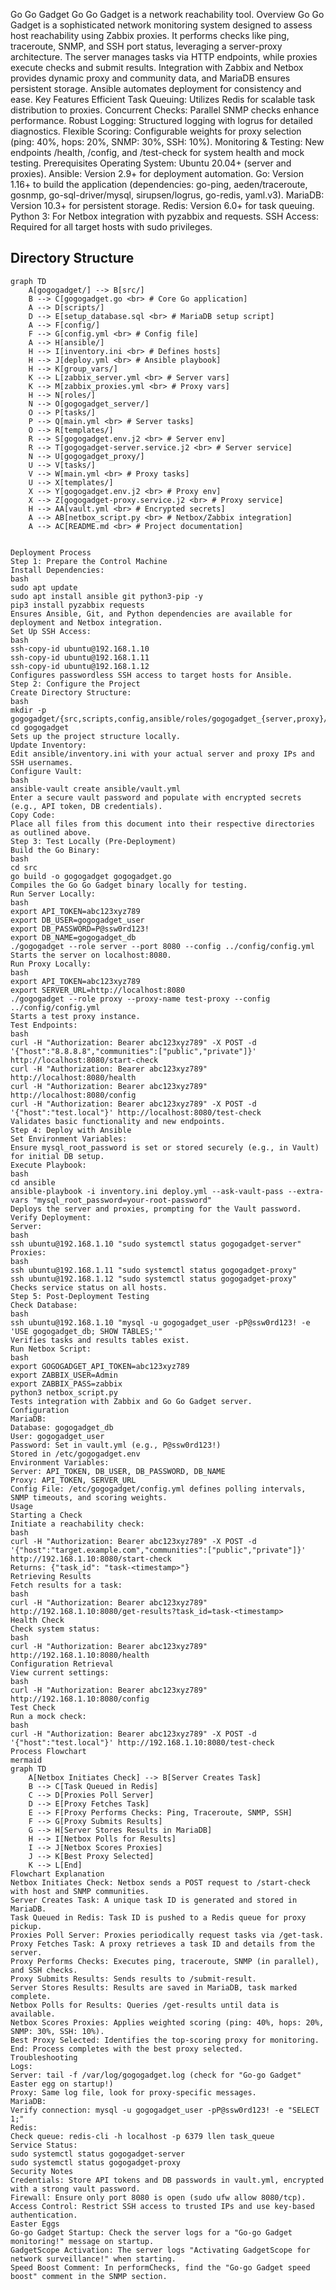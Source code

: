 Go Go Gadget
Go Go Gadget is a network reachability tool.
Overview
Go Go Gadget is a sophisticated network monitoring system designed to assess host reachability using Zabbix proxies. It performs checks like ping, traceroute, SNMP, and SSH port status, leveraging a server-proxy architecture. The server manages tasks via HTTP endpoints, while proxies execute checks and submit results. Integration with Zabbix and Netbox provides dynamic proxy and community data, and MariaDB ensures persistent storage. Ansible automates deployment for consistency and ease.
Key Features
Efficient Task Queuing: Utilizes Redis for scalable task distribution to proxies.
Concurrent Checks: Parallel SNMP checks enhance performance.
Robust Logging: Structured logging with logrus for detailed diagnostics.
Flexible Scoring: Configurable weights for proxy selection (ping: 40%, hops: 20%, SNMP: 30%, SSH: 10%).
Monitoring & Testing: New endpoints /health, /config, and /test-check for system health and mock testing.
Prerequisites
Operating System: Ubuntu 20.04+ (server and proxies).
Ansible: Version 2.9+ for deployment automation.
Go: Version 1.16+ to build the application (dependencies: go-ping, aeden/traceroute, gosnmp, go-sql-driver/mysql, sirupsen/logrus, go-redis, yaml.v3).
MariaDB: Version 10.3+ for persistent storage.
Redis: Version 6.0+ for task queuing.
Python 3: For Netbox integration with pyzabbix and requests.
SSH Access: Required for all target hosts with sudo privileges.

## Directory Structure

```mermaid
graph TD
    A[gogogadget/] --> B[src/]
    B --> C[gogogadget.go <br> # Core Go application]
    A --> D[scripts/]
    D --> E[setup_database.sql <br> # MariaDB setup script]
    A --> F[config/]
    F --> G[config.yml <br> # Config file]
    A --> H[ansible/]
    H --> I[inventory.ini <br> # Defines hosts]
    H --> J[deploy.yml <br> # Ansible playbook]
    H --> K[group_vars/]
    K --> L[zabbix_server.yml <br> # Server vars]
    K --> M[zabbix_proxies.yml <br> # Proxy vars]
    H --> N[roles/]
    N --> O[gogogadget_server/]
    O --> P[tasks/]
    P --> Q[main.yml <br> # Server tasks]
    O --> R[templates/]
    R --> S[gogogadget.env.j2 <br> # Server env]
    R --> T[gogogadget-server.service.j2 <br> # Server service]
    N --> U[gogogadget_proxy/]
    U --> V[tasks/]
    V --> W[main.yml <br> # Proxy tasks]
    U --> X[templates/]
    X --> Y[gogogadget.env.j2 <br> # Proxy env]
    X --> Z[gogogadget-proxy.service.j2 <br> # Proxy service]
    H --> AA[vault.yml <br> # Encrypted secrets]
    A --> AB[netbox_script.py <br> # Netbox/Zabbix integration]
    A --> AC[README.md <br> # Project documentation]


Deployment Process
Step 1: Prepare the Control Machine
Install Dependencies:
bash
sudo apt update
sudo apt install ansible git python3-pip -y
pip3 install pyzabbix requests
Ensures Ansible, Git, and Python dependencies are available for deployment and Netbox integration.
Set Up SSH Access:
bash
ssh-copy-id ubuntu@192.168.1.10
ssh-copy-id ubuntu@192.168.1.11
ssh-copy-id ubuntu@192.168.1.12
Configures passwordless SSH access to target hosts for Ansible.
Step 2: Configure the Project
Create Directory Structure:
bash
mkdir -p gogogadget/{src,scripts,config,ansible/roles/gogogadget_{server,proxy}/{tasks,templates},ansible/group_vars}
cd gogogadget
Sets up the project structure locally.
Update Inventory:
Edit ansible/inventory.ini with your actual server and proxy IPs and SSH usernames.
Configure Vault:
bash
ansible-vault create ansible/vault.yml
Enter a secure vault password and populate with encrypted secrets (e.g., API token, DB credentials).
Copy Code:
Place all files from this document into their respective directories as outlined above.
Step 3: Test Locally (Pre-Deployment)
Build the Go Binary:
bash
cd src
go build -o gogogadget gogogadget.go
Compiles the Go Go Gadget binary locally for testing.
Run Server Locally:
bash
export API_TOKEN=abc123xyz789
export DB_USER=gogogadget_user
export DB_PASSWORD=P@ssw0rd123!
export DB_NAME=gogogadget_db
./gogogadget --role server --port 8080 --config ../config/config.yml
Starts the server on localhost:8080.
Run Proxy Locally:
bash
export API_TOKEN=abc123xyz789
export SERVER_URL=http://localhost:8080
./gogogadget --role proxy --proxy-name test-proxy --config ../config/config.yml
Starts a test proxy instance.
Test Endpoints:
bash
curl -H "Authorization: Bearer abc123xyz789" -X POST -d '{"host":"8.8.8.8","communities":["public","private"]}' http://localhost:8080/start-check
curl -H "Authorization: Bearer abc123xyz789" http://localhost:8080/health
curl -H "Authorization: Bearer abc123xyz789" http://localhost:8080/config
curl -H "Authorization: Bearer abc123xyz789" -X POST -d '{"host":"test.local"}' http://localhost:8080/test-check
Validates basic functionality and new endpoints.
Step 4: Deploy with Ansible
Set Environment Variables:
Ensure mysql_root_password is set or stored securely (e.g., in Vault) for initial DB setup.
Execute Playbook:
bash
cd ansible
ansible-playbook -i inventory.ini deploy.yml --ask-vault-pass --extra-vars "mysql_root_password=your-root-password"
Deploys the server and proxies, prompting for the Vault password.
Verify Deployment:
Server:
bash
ssh ubuntu@192.168.1.10 "sudo systemctl status gogogadget-server"
Proxies:
bash
ssh ubuntu@192.168.1.11 "sudo systemctl status gogogadget-proxy"
ssh ubuntu@192.168.1.12 "sudo systemctl status gogogadget-proxy"
Checks service status on all hosts.
Step 5: Post-Deployment Testing
Check Database:
bash
ssh ubuntu@192.168.1.10 "mysql -u gogogadget_user -pP@ssw0rd123! -e 'USE gogogadget_db; SHOW TABLES;'"
Verifies tasks and results tables exist.
Run Netbox Script:
bash
export GOGOGADGET_API_TOKEN=abc123xyz789
export ZABBIX_USER=Admin
export ZABBIX_PASS=zabbix
python3 netbox_script.py
Tests integration with Zabbix and Go Go Gadget server.
Configuration
MariaDB:
Database: gogogadget_db
User: gogogadget_user
Password: Set in vault.yml (e.g., P@ssw0rd123!)
Stored in /etc/gogogadget.env
Environment Variables:
Server: API_TOKEN, DB_USER, DB_PASSWORD, DB_NAME
Proxy: API_TOKEN, SERVER_URL
Config File: /etc/gogogadget/config.yml defines polling intervals, SNMP timeouts, and scoring weights.
Usage
Starting a Check
Initiate a reachability check:
bash
curl -H "Authorization: Bearer abc123xyz789" -X POST -d '{"host":"target.example.com","communities":["public","private"]}' http://192.168.1.10:8080/start-check
Returns: {"task_id": "task-<timestamp>"}
Retrieving Results
Fetch results for a task:
bash
curl -H "Authorization: Bearer abc123xyz789" http://192.168.1.10:8080/get-results?task_id=task-<timestamp>
Health Check
Check system status:
bash
curl -H "Authorization: Bearer abc123xyz789" http://192.168.1.10:8080/health
Configuration Retrieval
View current settings:
bash
curl -H "Authorization: Bearer abc123xyz789" http://192.168.1.10:8080/config
Test Check
Run a mock check:
bash
curl -H "Authorization: Bearer abc123xyz789" -X POST -d '{"host":"test.local"}' http://192.168.1.10:8080/test-check
Process Flowchart
mermaid
graph TD
    A[Netbox Initiates Check] --> B[Server Creates Task]
    B --> C[Task Queued in Redis]
    C --> D[Proxies Poll Server]
    D --> E[Proxy Fetches Task]
    E --> F[Proxy Performs Checks: Ping, Traceroute, SNMP, SSH]
    F --> G[Proxy Submits Results]
    G --> H[Server Stores Results in MariaDB]
    H --> I[Netbox Polls for Results]
    I --> J[Netbox Scores Proxies]
    J --> K[Best Proxy Selected]
    K --> L[End]
Flowchart Explanation
Netbox Initiates Check: Netbox sends a POST request to /start-check with host and SNMP communities.
Server Creates Task: A unique task ID is generated and stored in MariaDB.
Task Queued in Redis: Task ID is pushed to a Redis queue for proxy pickup.
Proxies Poll Server: Proxies periodically request tasks via /get-task.
Proxy Fetches Task: A proxy retrieves a task ID and details from the server.
Proxy Performs Checks: Executes ping, traceroute, SNMP (in parallel), and SSH checks.
Proxy Submits Results: Sends results to /submit-result.
Server Stores Results: Results are saved in MariaDB, task marked complete.
Netbox Polls for Results: Queries /get-results until data is available.
Netbox Scores Proxies: Applies weighted scoring (ping: 40%, hops: 20%, SNMP: 30%, SSH: 10%).
Best Proxy Selected: Identifies the top-scoring proxy for monitoring.
End: Process completes with the best proxy selected.
Troubleshooting
Logs:
Server: tail -f /var/log/gogogadget.log (check for "Go-go Gadget" Easter egg on startup!)
Proxy: Same log file, look for proxy-specific messages.
MariaDB:
Verify connection: mysql -u gogogadget_user -pP@ssw0rd123! -e "SELECT 1;"
Redis:
Check queue: redis-cli -h localhost -p 6379 llen task_queue
Service Status:
sudo systemctl status gogogadget-server
sudo systemctl status gogogadget-proxy
Security Notes
Credentials: Store API tokens and DB passwords in vault.yml, encrypted with a strong vault password.
Firewall: Ensure only port 8080 is open (sudo ufw allow 8080/tcp).
Access Control: Restrict SSH access to trusted IPs and use key-based authentication.
Easter Eggs
Go-go Gadget Startup: Check the server logs for a "Go-go Gadget monitoring!" message on startup.
GadgetScope Activation: The server logs "Activating GadgetScope for network surveillance!" when starting.
Speed Boost Comment: In performChecks, find the "Go-go Gadget speed boost" comment in the SNMP section.
